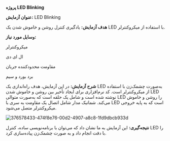  **پروژه LED Blinking**


**عنوان آزمایش:** LED Blinking


**هدف آزمایش:** یادگیری کنترل روشن و خاموش شدن یک LED با استفاده از میکروکنترلر.

**وسایل مورد نیاز:**

میکروکنترلر

ال ای دی

مقاومت محدودکننده جریان

برد بورد و سیم



**شرح آزمایش:** در این آزمایش، هدف راه‌اندازی یک LED به‌صورت چشمک‌زن با استفاده از میکروکنترلر است. کد نرم‌افزاری برای ایجاد تأخیر بین روشن و خاموش شدن LED نوشته شده است و شامل یک حلقه است که به‌صورت متوالی LED را روشن و خاموش می‌کند. شماتیک مدار شامل اتصال یک مقاومت به سری با LED است که به پایه خروجی میکروکنترلر متصل می‌شود.




![376578433-474f8e76-00d2-4907-a8c8-1fd9dbcb933d](https://github.com/user-attachments/assets/4cd002f6-e119-471b-90c0-4ede996e4711)


**نتیجه‌گیری:** این آزمایش به ما نشان داد که می‌توان با برنامه‌نویسی ساده، کنترل LED را با دقت انجام داد و به صورت چشمک‌زن پیاده‌سازی کرد.
